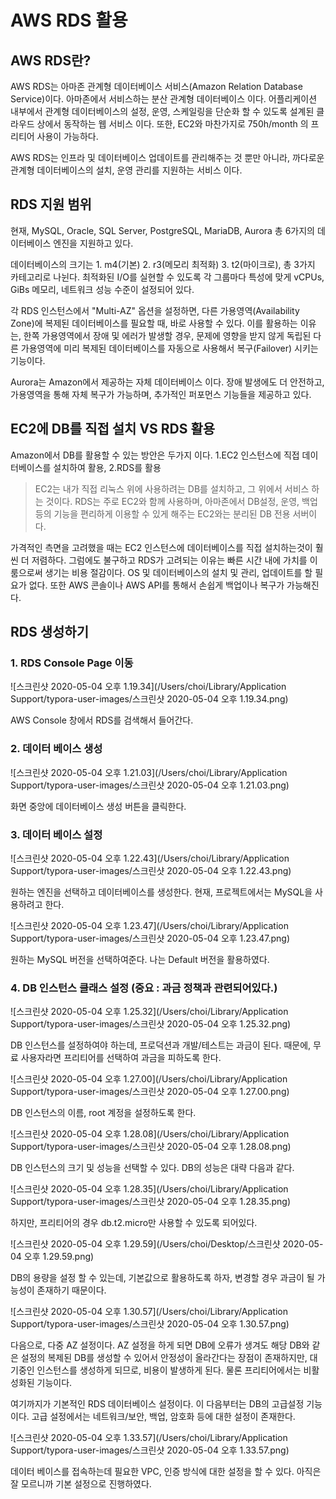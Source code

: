 # AWS RDS 활용



## AWS RDS란?

AWS RDS는 아마존 관계형 데이터베이스 서비스(Amazon Relation Database Service)이다. 아마존에서 서비스하는 분산 관계형 데이터베이스 이다. 어플리케이션 내부에서 관계형 데이터베이스의 설정, 운영, 스케일링을 단순화 할 수 있도록 설계된 클라우드 상에서 동작하는 웹 서비스 이다. 또한, EC2와 마찬가지로 750h/month 의 프리티어 사용이 가능하다.

AWS RDS는 인프라 및 데이터베이스 업데이트를 관리해주는 것 뿐만 아니라, 까다로운 관계형 데이터베이스의 설치, 운영 관리를 지원하는 서비스 이다.

## RDS 지원 범위

현재, MySQL, Oracle, SQL Server, PostgreSQL, MariaDB, Aurora 총 6가지의 데이터베이스 엔진을 지원하고 있다.

데이터베이스의 크기는 1. m4(기본) 2. r3(메모리 최적화) 3. t2(마이크로), 총 3가지 카테고리로 나뉜다. 최적화된 I/O를 실현할 수 있도록 각 그룹마다 특성에 맞게 vCPUs, GiBs 메모리, 네트워크 성능 수준이 설정되어 있다.

각 RDS 인스턴스에서 "Multi-AZ" 옵션을 설정하면, 다른 가용영역(Availability Zone)에 복제된 데이터베이스를 필요할 때, 바로 사용할 수 있다. 이를 활용하는 이유는, 한쪽 가용영역에서 장애 및 에러가 발생할 경우, 문제에 영향을 받지 않게 독립된 다른 가용영역에 미리 복제된 데이터베이스를 자동으로 사용해서 복구(Failover) 시키는 기능이다.

Aurora는 Amazon에서 제공하는 자체 데이터베이스 이다. 장애 발생에도 더 안전하고, 가용영역을 통해 자체 복구가 가능하며, 추가적인 퍼포먼스 기능들을 제공하고 있다.

## EC2에 DB를 직접 설치 VS RDS 활용

Amazon에서 DB를 활용할 수 있는 방안은 두가지 이다. 1.EC2 인스턴스에 직접 데이터베이스를 설치하여 활용, 2.RDS를 활용

> EC2는 내가 직접 리눅스 위에 사용하려는 DB를 설치하고, 그 위에서 서비스 하는 것이다. RDS는 주로 EC2와 함께 사용하며, 아마존에서 DB설정, 운영, 백업 등의 기능을 편리하게 이용할 수 있게 해주는 EC2와는 분리된 DB 전용 서버이다.

가격적인 측면을 고려했을 때는 EC2 인스턴스에 데이터베이스를 직접 설치하는것이 훨씬 더 저렴하다. 그럼에도 불구하고 RDS가 고려되는 이유는 빠른 시간 내에 가치를 이룸으로써 생기는 비용 절감이다. OS 및 데이터베이스의 설치 및 관리, 업데이트를 할 필요가 없다. 또한 AWS 콘솔이나 AWS API를 통해서 손쉽게 백업이나 복구가 가능해진다.



## RDS 생성하기

### 1. RDS Console Page 이동

![스크린샷 2020-05-04 오후 1.19.34](/Users/choi/Library/Application Support/typora-user-images/스크린샷 2020-05-04 오후 1.19.34.png)

AWS Console 창에서 RDS를 검색해서 들어간다.

### 2. 데이터 베이스 생성

![스크린샷 2020-05-04 오후 1.21.03](/Users/choi/Library/Application Support/typora-user-images/스크린샷 2020-05-04 오후 1.21.03.png)

화면 중앙에 데이터베이스 생성 버튼을 클릭한다.

### 3. 데이터 베이스 설정

![스크린샷 2020-05-04 오후 1.22.43](/Users/choi/Library/Application Support/typora-user-images/스크린샷 2020-05-04 오후 1.22.43.png)

원하는 엔진을 선택하고 데이터베이스를 생성한다. 현재, 프로젝트에서는 MySQL을 사용하려고 한다.

![스크린샷 2020-05-04 오후 1.23.47](/Users/choi/Library/Application Support/typora-user-images/스크린샷 2020-05-04 오후 1.23.47.png)

원하는 MySQL 버전을 선택하여준다. 나는 Default 버전을 활용하였다.

### 4. DB 인스턴스 클래스 설정 (중요 : 과금 정책과 관련되어있다.)

![스크린샷 2020-05-04 오후 1.25.32](/Users/choi/Library/Application Support/typora-user-images/스크린샷 2020-05-04 오후 1.25.32.png)

DB 인스턴스를 설정하여야 하는데, 프로덕션과 개발/테스트는 과금이 된다. 때문에, 무료 사용자라면 프리티어를 선택하여 과금을 피하도록 한다.

![스크린샷 2020-05-04 오후 1.27.00](/Users/choi/Library/Application Support/typora-user-images/스크린샷 2020-05-04 오후 1.27.00.png)

DB 인스턴스의 이름, root 계정을 설정하도록 한다.

![스크린샷 2020-05-04 오후 1.28.08](/Users/choi/Library/Application Support/typora-user-images/스크린샷 2020-05-04 오후 1.28.08.png)

DB 인스턴스의 크기 및 성능을 선택할 수 있다. DB의 성능은 대략 다음과 같다.

![스크린샷 2020-05-04 오후 1.28.35](/Users/choi/Library/Application Support/typora-user-images/스크린샷 2020-05-04 오후 1.28.35.png)

하지만, 프리티어의 경우 db.t2.micro만 사용할 수 있도록 되어있다.

![스크린샷 2020-05-04 오후 1.29.59](/Users/choi/Desktop/스크린샷 2020-05-04 오후 1.29.59.png)

DB의 용량을 설정 할 수 있는데, 기본값으로 활용하도록 하자, 변경할 경우 과금이 될 가능성이 존재하기 때문이다.

![스크린샷 2020-05-04 오후 1.30.57](/Users/choi/Library/Application Support/typora-user-images/스크린샷 2020-05-04 오후 1.30.57.png)

다음으로, 다중 AZ 설정이다. AZ 설정을 하게 되면 DB에 오류가 생겨도 해당 DB와 같은 설정의 복제된 DB를 생성할 수 있어서 안정성이 올라간다는 장점이 존재하지만, 대기중인 인스턴스를 생성하게 되므로, 비용이 발생하게 된다. 물론 프리티어에서는 비활성화된 기능이다.

여기까지가 기본적인 RDS 데이터베이스 설정이다. 이 다음부터는 DB의 고급설정 기능이다. 고급 설정에서는 네트워크/보안, 백업, 암호화 등에 대한 설정이 존재한다.

![스크린샷 2020-05-04 오후 1.33.57](/Users/choi/Library/Application Support/typora-user-images/스크린샷 2020-05-04 오후 1.33.57.png)

데이터 베이스를 접속하는데 필요한 VPC, 인증 방식에 대한 설정을 할 수 있다. 아직은 잘 모르니까 기본 설정으로 진행하였다.
